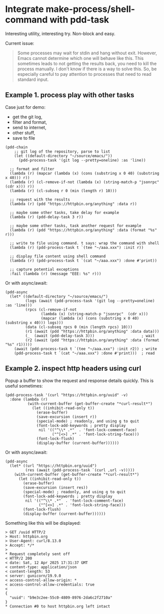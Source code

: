 # Integrate make-process/shell-command with pdd-task

Interesting utility, interesting try. Non-block and easy.

Current issue:
> Some processes may wait for stdin and hang without exit. However, Emacs cannot determine which one will behave like this. This sometimes leads to not getting the results back, you need to kill the process manually. I don't know if there is a way to solve this. So, be especially careful to pay attention to processes that need to read standard input.

## Example 1. process play with other tasks

Case just for demo:
- get the git log,
- filter and format,
- send to internet,
- other stuff,
- save to file

```emacs-lisp
(pdd-chain
    ;; git log of the repository, parse to list
    (let ((default-directory "~/source/emacs/"))
      (pdd-process-task '(git log --pretty=oneline) :as 'line))

  ;; format and filter
  (lambda (r) (mapcar (lambda (x) (cons (substring x 0 40) (substring x 40))) r))
  (lambda (r) (cl-remove-if-not (lambda (x) (string-match-p "jsonrpc"  (cdr x))) r))
  (lambda (r) (cl-subseq r 0 (min (length r) 10)))

  ;; request with the results
  (lambda (r) (pdd "https://httpbin.org/anything" :data r))

  ;; maybe some other tasks, take delay for example
  (lambda (r) (pdd-delay-task 3 r))

  ;; maybe some other tasks, task another request for example
  (lambda (r) (pdd "https://httpbin.org/anything" :data (format "%s" r)))

  ;; write to file using command. t says: wrap the command with shell
  (lambda (r) (pdd-process-task t `(tee "~/aaa.xxx") :init r))

  ;; display file content using shell command
  (lambda (r) (pdd-process-task t `(cat "~/aaa.xxx") :done #'print))

  ;; capture potential exceptions
  :fail (lambda (r) (message "EEE: %s" r)))
```

Or with async/await:
```emacs-lisp
(pdd-async
  (let* ((default-directory "~/source/emacs/")
         (logs (await (pdd-process-task '(git log --pretty=oneline) :as 'line)))
         (rpcs (cl-remove-if-not
                (lambda (x) (string-match-p "jsonrpc"  (cdr x)))
                (mapcar (lambda (x) (cons (substring x 0 40) (substring x 40))) logs)))
         (data (cl-subseq rpcs 0 (min (length rpcs) 10)))
         (r1 (await (pdd "https://httpbin.org/anything" :data data)))
         (_  (await (pdd-delay-task 3)))                     ; wait
         (r2 (await (pdd "https://httpbin.org/anything" :data (format "%s" r1)))))
    (await (pdd-process-task t `(tee "~/aaa.xxx") :init r2)) ; write
    (pdd-process-task t `(cat "~/aaa.xxx") :done #'print)))  ; read
```

## Example 2. inspect http headers using curl

Popup a buffer to show the request and response details quickly. This is useful sometimes:

```emacs-lisp
(pdd-process-task '(curl "https://httpbin.org/uuid" -v)
  :done (lambda (r)
          (with-current-buffer (get-buffer-create "*curl-result*")
            (let ((inhibit-read-only t))
              (erase-buffer)
              (save-excursion (insert r))
              (special-mode) ; readonly, and using q to quit
              (font-lock-add-keywords ; pretty display
               nil '(("^\\* .*"  . 'font-lock-comment-face)
                     ("^[<>] .*" . 'font-lock-string-face)))
              (font-lock-flush)
              (display-buffer (current-buffer))))))
```

Or with async/await:
```emacs-lisp
(pdd-async
  (let* ((url "https://httpbin.org/uuid")
         (res (await (pdd-process-task `(curl ,url -v)))))
    (with-current-buffer (get-buffer-create "*curl-result*")
      (let ((inhibit-read-only t))
        (erase-buffer)
        (save-excursion (insert res))
        (special-mode) ; readonly, and using q to quit
        (font-lock-add-keywords ; pretty display
         nil '(("^\\* .*"  . 'font-lock-comment-face)
               ("^[<>] .*" . 'font-lock-string-face)))
        (font-lock-flush)
        (display-buffer (current-buffer))))))
```

Something like this will be displayed:
```
> GET /uuid HTTP/2
> Host: httpbin.org
> User-Agent: curl/8.13.0
> Accept: */*
>
* Request completely sent off
< HTTP/2 200
< date: Sat, 12 Apr 2025 17:31:37 GMT
< content-type: application/json
< content-length: 53
< server: gunicorn/19.9.0
< access-control-allow-origin: *
< access-control-allow-credentials: true
<
{
  "uuid": "b9e3c2ee-55c0-4809-8976-2da6c2f2710a"
}
* Connection #0 to host httpbin.org left intact
```
